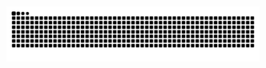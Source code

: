 <picture align="center">
  <source media="(prefers-color-scheme: dark)" srcset="https://raw.githubusercontent.com/JoaoMarceloGuastala09/JoaoMarceloGuastala09/output/github-contribution-grid-snake-dark.svg">
  <source media="(prefers-color-scheme: light)" srcset="https://raw.githubusercontent.com/JoaoMarceloGuastala09/JoaoMarceloGuastala09/output/github-contribution-grid-snake-dark.svg">
  <img align="center" alt="github contribution grid snake animation" src="https://raw.githubusercontent.com/JoaoMarceloGuastala09/JoaoMarceloGuastala09/output/github-contribution-grid-snake.svg">
</picture>
